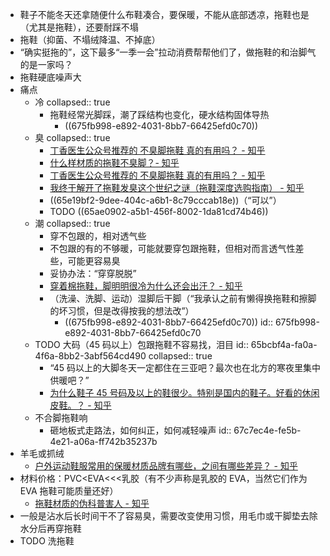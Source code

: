 - 鞋子不能冬天还拿随便什么布鞋凑合，要保暖，不能从底部透凉，拖鞋也是（尤其是拖鞋），还要耐踩不塌
- 拖鞋（抑菌、不塌绒降温、不掉底）
- “确实挺拖的”，这下最多“一季一会”拉动消费帮帮他们了，做拖鞋的和治脚气的是一家吗？
- 拖鞋硬底噪声大
- 痛点
	- 冷
	  collapsed:: true
		- 拖鞋经常光脚踩，潮了踩结构也变化，硬水结构固体导热
			- ((675fb998-e892-4031-8bb7-66425efd0c70))
	- 臭
	  collapsed:: true
		- [丁香医生公众号推荐的 不臭脚拖鞋 真的有用吗？ - 知乎](https://www.zhihu.com/question/458988243)
		- [什么样材质的拖鞋不臭脚？- 知乎](https://www.zhihu.com/question/30167504)
		- [丁香医生公众号推荐的 不臭脚拖鞋 真的有用吗？ - 知乎](https://www.zhihu.com/question/458988243)
		- [我终于解开了拖鞋发臭这个世纪之谜（拖鞋深度选购指南） - 知乎](https://zhuanlan.zhihu.com/p/632710833)
		- ((65e19bf2-9dee-404c-a6b1-8c79cccab18e))（“可以”）
		- TODO ((65ae0902-a5b1-456f-8002-1da81cd74b46))
	- 潮
	  collapsed:: true
		- 穿不包跟的，相对透气些
		- 不包跟的有的不够暖，可能就要穿包跟拖鞋，但相对而言透气性差些，可能更容易臭
		- 妥协办法：“穿穿脱脱”
		- [穿着棉拖鞋，脚明明很冷为什么还会出汗？ - 知乎](https://www.zhihu.com/question/37398965)
		- （洗澡、洗脚、运动）湿脚后干脚（“我承认之前有懒得换拖鞋和擦脚的坏习惯，但是改得按我的想法改”）
			- ((675fb998-e892-4031-8bb7-66425efd0c70))
			  id:: 675fb998-e892-4031-8bb7-66425efd0c70
	- TODO 大码（45 码以上）包跟拖鞋不容易找，泪目
	  id:: 65bcbf4a-fa0a-4f6a-8bb2-3abf564cd490
	  collapsed:: true
		- “45 码以上的大脚冬天一定都住在三亚吧？最次也在北方的寒夜里集中供暖吧？”
		- [为什么鞋子 45 号码及以上的鞋很少。特别是国内的鞋子。好看的休闲皮鞋。？ - 知乎](https://www.zhihu.com/question/522987227)
	- 不合脚拖鞋响
		- 砸地板式走路法，如何纠正，如何减轻噪声
		  id:: 67c7ec4e-fe5b-4e21-a06a-ff742b35237b
- 羊毛或抓绒
	- [户外运动鞋服常用的保暖材质品牌有哪些，之间有哪些差异？ - 知乎](https://www.zhihu.com/question/577901566)
- 材料价格：PVC<EVA<<<乳胶（有不少声称是乳胶的 EVA，当然它们作为 EVA 拖鞋可能质量还好）
	- [拖鞋材质的伪科普害人 - 知乎](https://zhuanlan.zhihu.com/p/140561821)
- 一般是沾水后长时间干不了容易臭，需要改变使用习惯，用毛巾或干脚垫去除水分后再穿拖鞋
- TODO 洗拖鞋